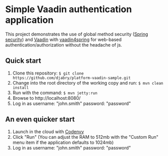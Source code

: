 # Simple Vaadin authentication application

This project demonstrates the use of global method security ([Spring security](http://projects.spring.io/spring-security/)) and [Vaadin](https://vaadin.com/home) with [vaadin4spring](https://github.com/peholmst/vaadin4spring) for web-based authentication/authorization without the headache of js.

## Quick start ##

1. Clone this repository: ```$ git clone https://github.com/djabry/platform-vaadin-sample.git```
2. Change into the root directory of the working copy and run: ```$ mvn clean install```
3. Run with the command: ```$ mvn jetty:run```
4. Browse to http://localhost:8080/
5. Log in as username: "john.smith" password: "password"

## An even quicker start ##

1. Launch in the cloud with [Codenvy](https://codenvy.com/f?id=6lvxcm9yx9asfdby)
2. Click "Run" (You can adjust the RAM to 512mb with the "Custom Run" menu item if the application defaults to 1024mb)
3. Log in as username: "john.smith" password: "password"